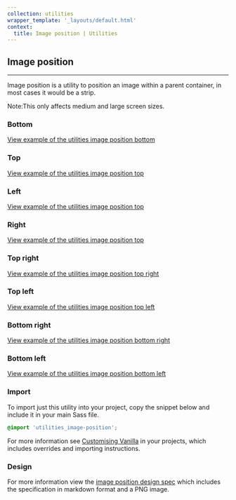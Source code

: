 ```yaml
---
collection: utilities
wrapper_template: '_layouts/default.html'
context:
  title: Image position | Utilities
---
```


## Image position

<hr>

Image position is a utility to position an image within a parent container, in
most cases it would be a strip.

<div class="p-notification--information">
  <p class="p-notification__response">
    <span class="p-notification__status">Note:</span>This only affects medium and large screen sizes.
  </p>
</div>

### Bottom

<a href="/docs/examples/utilities/image-position/bottom/" class="js-example">
View example of the utilities image position bottom
</a>

### Top

<a href="/docs/examples/utilities/image-position/top/" class="js-example">
View example of the utilities image position top
</a>

### Left

<a href="/docs/examples/utilities/image-position/left/" class="js-example">
View example of the utilities image position top
</a>

### Right

<a href="/docs/examples/utilities/image-position/right/" class="js-example">
View example of the utilities image position top
</a>

### Top right

<a href="/docs/examples/utilities/image-position/top-right/" class="js-example">
View example of the utilities image position top right
</a>

### Top left

<a href="/docs/examples/utilities/image-position/top-left/" class="js-example">
View example of the utilities image position top left
</a>

### Bottom right

<a href="/docs/examples/utilities/image-position/bottom-right/" class="js-example">
View example of the utilities image position bottom right
</a>

### Bottom left

<a href="/docs/examples/utilities/image-position/bottom-left/" class="js-example">
View example of the utilities image position bottom left
</a>

### Import

To import just this utility into your project, copy the snippet below and include it in your main Sass file.

```scss
@import 'utilities_image-position';
```

For more information see [Customising Vanilla](/customising-vanilla/) in your projects, which includes overrides and importing instructions.

### Design

For more information view the [image position design spec](https://github.com/ubuntudesign/vanilla-design/tree/master/Image%20position) which includes the specification in markdown format and a PNG image.
